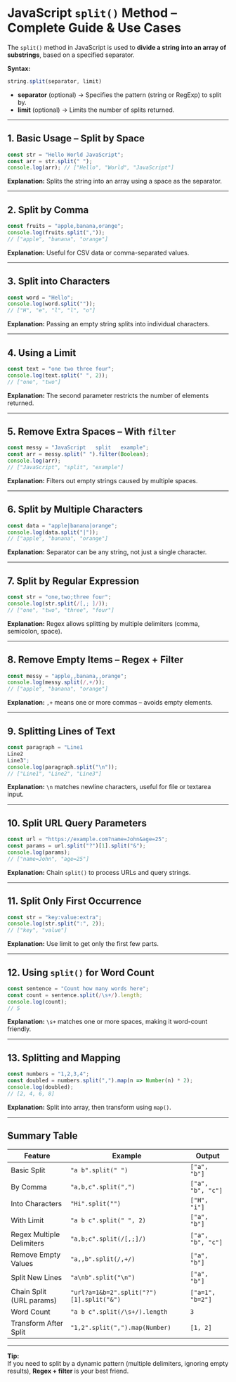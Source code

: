 # JavaScript `split()` Method – Complete Guide & Use Cases

The `split()` method in JavaScript is used to **divide a string into an array of substrings**, based on a specified separator.

**Syntax:**
```javascript
string.split(separator, limit)
```
- **separator** (optional) → Specifies the pattern (string or RegExp) to split by.
- **limit** (optional) → Limits the number of splits returned.

---

## 1. Basic Usage – Split by Space
```javascript
const str = "Hello World JavaScript";
const arr = str.split(" ");
console.log(arr); // ["Hello", "World", "JavaScript"]
```
**Explanation:** Splits the string into an array using a space as the separator.

---

## 2. Split by Comma
```javascript
const fruits = "apple,banana,orange";
console.log(fruits.split(",")); 
// ["apple", "banana", "orange"]
```
**Explanation:** Useful for CSV data or comma-separated values.

---

## 3. Split into Characters
```javascript
const word = "Hello";
console.log(word.split("")); 
// ["H", "e", "l", "l", "o"]
```
**Explanation:** Passing an empty string splits into individual characters.

---

## 4. Using a Limit
```javascript
const text = "one two three four";
console.log(text.split(" ", 2)); 
// ["one", "two"]
```
**Explanation:** The second parameter restricts the number of elements returned.

---

## 5. Remove Extra Spaces – With `filter`
```javascript
const messy = "JavaScript   split   example";
const arr = messy.split(" ").filter(Boolean);
console.log(arr); 
// ["JavaScript", "split", "example"]
```
**Explanation:** Filters out empty strings caused by multiple spaces.

---

## 6. Split by Multiple Characters
```javascript
const data = "apple|banana|orange";
console.log(data.split("|"));
// ["apple", "banana", "orange"]
```
**Explanation:** Separator can be any string, not just a single character.

---

## 7. Split by Regular Expression
```javascript
const str = "one,two;three four";
console.log(str.split(/[,; ]/)); 
// ["one", "two", "three", "four"]
```
**Explanation:** Regex allows splitting by multiple delimiters (comma, semicolon, space).

---

## 8. Remove Empty Items – Regex + Filter
```javascript
const messy = "apple,,banana,,orange";
console.log(messy.split(/,+/)); 
// ["apple", "banana", "orange"]
```
**Explanation:** `,+` means one or more commas – avoids empty elements.

---

## 9. Splitting Lines of Text
```javascript
const paragraph = "Line1
Line2
Line3";
console.log(paragraph.split("\n"));
// ["Line1", "Line2", "Line3"]
```
**Explanation:** `\n` matches newline characters, useful for file or textarea input.

---

## 10. Split URL Query Parameters
```javascript
const url = "https://example.com?name=John&age=25";
const params = url.split("?")[1].split("&");
console.log(params); 
// ["name=John", "age=25"]
```
**Explanation:** Chain `split()` to process URLs and query strings.

---

## 11. Split Only First Occurrence
```javascript
const str = "key:value:extra";
console.log(str.split(":", 2));
// ["key", "value"]
```
**Explanation:** Use limit to get only the first few parts.

---

## 12. Using `split()` for Word Count
```javascript
const sentence = "Count how many words here";
const count = sentence.split(/\s+/).length;
console.log(count); 
// 5
```
**Explanation:** `\s+` matches one or more spaces, making it word-count friendly.

---

## 13. Splitting and Mapping
```javascript
const numbers = "1,2,3,4";
const doubled = numbers.split(",").map(n => Number(n) * 2);
console.log(doubled); 
// [2, 4, 6, 8]
```
**Explanation:** Split into array, then transform using `map()`.

---

## Summary Table

| Feature                          | Example                                   | Output                                      |
|----------------------------------|-------------------------------------------|---------------------------------------------|
| Basic Split                      | `"a b".split(" ")`                        | `["a", "b"]`                               |
| By Comma                         | `"a,b,c".split(",")`                      | `["a", "b", "c"]`                          |
| Into Characters                  | `"Hi".split("")`                          | `["H", "i"]`                               |
| With Limit                       | `"a b c".split(" ", 2)`                   | `["a", "b"]`                               |
| Regex Multiple Delimiters        | `"a,b;c".split(/[,;]/)`                   | `["a", "b", "c"]`                          |
| Remove Empty Values              | `"a,,b".split(/,+/)`                      | `["a", "b"]`                               |
| Split New Lines                  | `"a\nb".split("\n")`                    | `["a", "b"]`                               |
| Chain Split (URL params)         | `"url?a=1&b=2".split("?")[1].split("&")`  | `["a=1", "b=2"]`                           |
| Word Count                       | `"a b c".split(/\s+/).length`            | `3`                                        |
| Transform After Split            | `"1,2".split(",").map(Number)`            | `[1, 2]`                                   |

---

**Tip:**  
If you need to split by a dynamic pattern (multiple delimiters, ignoring empty results), **Regex + filter** is your best friend.
